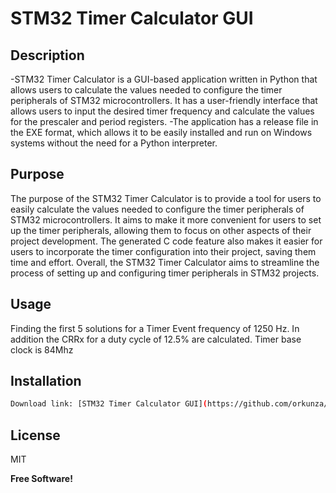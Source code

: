 # STM32 Timer Calculator GUI
## Description

-STM32 Timer Calculator is a GUI-based application written in Python that allows users to calculate the values needed to configure the timer peripherals of STM32 microcontrollers. It has a user-friendly interface that allows users to input the desired timer frequency and calculate the values for the prescaler and period registers. 
-The application has a release file in the EXE format, which allows it to be easily installed and run on Windows systems without the need for a Python interpreter.

## Purpose
The purpose of the STM32 Timer Calculator is to provide a tool for users to easily calculate the values needed to configure the timer peripherals of STM32 microcontrollers. It aims to make it more convenient for users to set up the timer peripherals, allowing them to focus on other aspects of their project development. The generated C code feature also makes it easier for users to incorporate the timer configuration into their project, saving them time and effort. Overall, the STM32 Timer Calculator aims to streamline the process of setting up and configuring timer peripherals in STM32 projects.

## Usage
Finding the first 5 solutions for a Timer Event frequency of 1250 Hz. In addition the CRRx for a duty cycle of 12.5% are calculated. Timer base clock is 84Mhz

## Installation
```sh
Download link: [STM32 Timer Calculator GUI](https://github.com/orkunza/STM32_Timer_Calculator_GUI/releases/tag/v0.1)
```

## License

MIT

**Free Software!**

